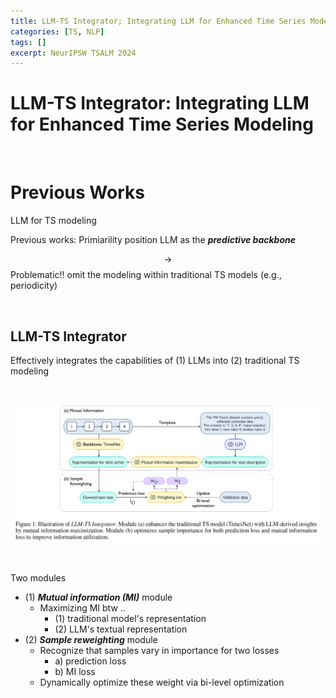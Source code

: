 ```yaml
---
title: LLM-TS Integrator; Integrating LLM for Enhanced Time Series Modeling
categories: [TS, NLP]
tags: []
excerpt: NeurIPSW TSALM 2024
---
```


<script src="https://cdn.mathjax.org/mathjax/latest/MathJax.js?config=TeX-AMS-MML_HTMLorMML" type="text/javascript"></script>

# LLM-TS Integrator: Integrating LLM for Enhanced Time Series Modeling

<br>

# Previous Works

LLM for TS modeling

Previous works: Primiarility position LLM as the ***predictive backbone***

$$\rightarrow$$ Problematic!! omit the modeling within traditional TS models (e.g., periodicity)

<br>

## LLM-TS Integrator

Effectively integrates the capabilities of (1) LLMs into (2) traditional TS modeling

<br>

![figure2](/assets/img/ts2/img235.png)

<br>

Two modules

- (1) ***Mutual information (MI)*** module
  - Maximizing MI btw ..
    - (1) traditional model's representation
    - (2) LLM's textual representation
- (2) ***Sample reweighting*** module
  - Recognize that samples vary in importance for two losses
    - a) prediction loss
    - b) MI loss
  - Dynamically optimize these weight via bi-level optimization




